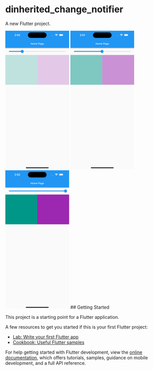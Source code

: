 # dinherited_change_notifier

A new Flutter project.

<img src="./output1.png" alt="output1" width="200"/>
<img src="./output2.png" alt="output2" width="200"/>
<img src="./output3.png" alt="output3" width="200"/>
## Getting Started

This project is a starting point for a Flutter application.

A few resources to get you started if this is your first Flutter project:

- [Lab: Write your first Flutter app](https://docs.flutter.dev/get-started/codelab)
- [Cookbook: Useful Flutter samples](https://docs.flutter.dev/cookbook)

For help getting started with Flutter development, view the
[online documentation](https://docs.flutter.dev/), which offers tutorials,
samples, guidance on mobile development, and a full API reference.

